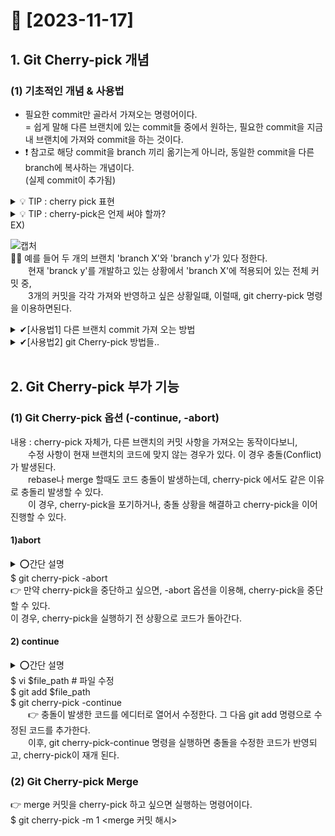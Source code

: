 # 💚 [2023-11-17]
## 1. Git Cherry-pick 개념
### (1) 기초적인 개념 & 사용법
- 필요한 commit만 골라서 가져오는 명령어이다.
<br> = 쉽게 말해 다른 브랜치에 있는 commit들 중에서 원하는, 필요한 commit을 지금 내 브랜치에 가져와 commit을 하는 것이다.
- ❗ 참고로 해당 commit을 branch 끼리 옮기는게 아니라, 동일한 commit을 다른 branch에 복사하는 개념이다. <br>(실제 commit이 추가됨)
  <br>
 <details>
  <summary> 💡 TIP : cherry pick 표현</summary>
  <div markdown="1">
  <pre>
  cherry pick이란, 
    체리 한 바구니에서제일 좋은 체리만 고르는 것에서 유래한 표현이라고 한다.
    일반적으로는 제일 좋은 걸 선별한다는 뜻으로 쓰인다.</pre>
  </div>
  </details>
 <details>
  <summary> 💡 TIP :  cherry-pick은 언제 써야 할까?</summary>
  <div markdown="1">
  <pre>
유용하긴 하지만 cherry-pick이 항상 권장되는 것은 아니라고 한다.
같은 commit이 여러 번 쌓이는 일도 발생할 수 있기 때문에 cherry-picking이 가능한 상황에서 보통은 일반적인 merge를 사용하는 걸 선호한다고 한다.
그렇다면 cherry-pick은 어떤 상황에서 유용할까? <br>
  
  <b>✅[팀으로 협업할 때]</b>
       만일 팀이랑 사이드 프로젝트를 진행하고 있다고 하자. 
       본인은 백엔드다. 
       현재 내가 맡은 기능이 프론트까지 더해졌을 때 어떻게 돌아가는지 확인하고 싶은데 프론트엔드를 맡은 동료가 지금 한창 작업 중이라고 한다. 
       근데 아까 CSS 파일을 완성해서 commit해 뒀다고 한다. 
       그럼 cherry-pick을 통해 그 commit 하나만 찾아서 내 branch에 가져오면 된다. CSS만 입혀볼 수 있게 되는 것이다.

  <b>✅[버그 수정]</b>
       본인은 며칠 전 A 기능을 완성한 개발자다. 
       A가 끝나고 B 기능을 개발하는 중이었는데, 알고 보니 A 기능에 버그가 있다고 한다. 
       더 많은 유저들이 이 버그로 인한 현상을 겪기 전에 빠르게 버그 패치를 해서 내 branch에 commit한다. 
       방금 commit한 이 패치는 git cherry-pick을 통해 main branch에 바로 반영되었다.

  <b>✅[반영되지 않은 pr]</b>
       실수로 pull request를 merge하기 전에 닫아버렸다. 
       당황하지 않고 git cherry-pick을 통해 해당 commit을 가져옴으로써 살릴 수 있게 됐다.</pre>
  </div>
  </details> 
EX)

![캡처](https://github.com/FeedTypeSNS/noldaga/assets/110371892/de980bec-8d7d-4a41-9ed9-1e9e7e1a4c6c)
<br>👩‍💻 예를 들어 두 개의 브랜치 'branch X'와 'branch y'가 있다 정한다. 
<br>  현재 'branck y'를 개발하고 있는 상황에서 'branch X'에 적용되어 있는 전체 커밋 중, 
<br>  3개의 커밋을 각각 가져와 반영하고 싶은 상황일떄, 이럴때, git cherry-pick 명령을 이용하면된다.
<br>

<details>
    <summary>✔[사용법1] 다른 브랜치 commit 가져 오는 방법</summary>
    <div markdown="1">
    <pre>git을 사용해 코드를 관리하다 보면, 각 개발 기법에 따라 여러 bracnch를 통해 코드를 관리할 떄가 많다. 
  이때 다른 branch에 적용된 commit을 가져와 내 브렌트에 적용하고 싶은 경우가 있다.
  
    - 브랜치 전체 commit 가져오기
    👉그떄 주로 commit을 가져가고 싶은 branck에 checkout해 이동 후
    👉모든 원격 브랜치를 업데이트하여 최신 상태로 갱신한 다음 (git 사이트에 올라간 상태와 동일해짐)
    👉commit을 가져가고 싶은 branck를 pull 받는 방법을 사용한다. 
      (해당 명령어)
        $ git chekout 'commit을 받을 브랜치 명'
        $ git remote update 
        $ git pull origin '브랜치 명'</pre>
    </div>
</details>

<details>
  <summary>✔[사용법2]  git Cherry-pick 방법들.. </summary>
  <div markdown="1">
  <pre>
  1. cherry-pick 명령 뒤에 커밋 해시 값을 명시해주면 기본적으로 실행된다.
      $ git cherry-pick [commit hash]

  2. cherry-pick으로 한번에 여러개의 커밋을 반영하고 싶은 경우
    👉(이렇게 여러개를 뒤쪽에 입력해도 되고)
      $ git cherry-pick 555f8b4 8f618a0 480b6bb<br>
    👉(가져오고 싶은 커밋 범위의 첫번째와, 마지막 커밋 해시 값을 ..문자로 이어주면 
      둘 사이의 있는 모든 커밋들을 가져와 현재 브랜치에 반영하게 된다.
     -> 첫 번째 입력한 커밋은 반영 안되고, 그 다음부터 마지막 커밋까지 범위가 반영됨)
      $ git cherry-pick 555f8b4..480b6bb <br>
  ![캡처2](https://github.com/FeedTypeSNS/noldaga/assets/110371892/d6dd9f9c-c74a-4446-a53f-0d596b5751c4)
  이런 식으로, 다른 브랜치에 적용된 커밋 사항을 현재 브랜치로 가져올 수 있다.
  이때 코드에 대한 수정사항은 물론이고, 커밋 로그와 작성자 역시 그대로 가져와진다.</pre>
  </div>
</details> 
<br>

## 2. Git Cherry-pick 부가 기능
### (1) Git Cherry-pick 옵션 (-continue, -abort)
내용 : cherry-pick 자체가, 다른 브랜치의 커밋 사항을 가져오는 동작이다보니, <br>
  수정 사항이 현재 브랜치의 코드에 맞지 않는 경우가 있다. 이 경우 충돌(Conflict)가 발생된다. <br>
  rebase나 merge 할때도 코드 충돌이 발생하는데, cherry-pick 에서도 같은 이유로 충돌리 발생할 수 있다.<br>
  이 경우, cherry-pick을 포기하거나, 충돌 상황을 해결하고 cherry-pick을 이어 진행할 수 있다.
<br>
#### 1)<b>abort</b>
  <details>
  <summary>⭕간단 설명</summary>
  <div markdown="1">
  <pre>⭕ Conflict를 해결하고 cherry-pick을 진행시킨다.
    (1) Conflict을 해결하기 위해 코드를 수정한다.
    (2) git add <path> 명령어로 수정된 코드를 올린다. (커밋은 다시 할 필요 없다.)
    (3) git cherry-pick –continue 명령어를 사용하면 다시 진행이 시작 된다.
  </pre>
  </div>
  </details> 
$ git cherry-pick -abort <br>
  👉 만약 cherry-pick을 중단하고 싶으면, -abort 옵션을 이용해, cherry-pick을 중단할 수 있다.<br>
이 경우, cherry-pick을 실행하기 전 상황으로 코드가 돌아간다.
      
#### 2) <b>continue</b> 
  <details>
  <summary>⭕간단 설명</summary>
  <div markdown="1">
  <pre>⭕ cherry-pick을 중단한다.
  git cherry-pick –abort 명령어를 사용해 cherry-pick을 중단하면, cherry-pick을 하기 전 상태로 돌아 갈 수 있다.
  </pre>
  </div>
  </details>
$ vi $file_path # 파일 수정
<br> $ git add $file_path
<br> $ git cherry-pick -continue
  <br>  👉 충돌이 발생한 코드를 에디터로 열어서 수정한다. 그 다음 git add <file path> 명령으로 수정된 코드를 추가한다. <br>
  이후, git cherry-pick-continue 명령을 실행하면 충돌을 수정한 코드가 반영되고, cherry-pick이 재개 된다.

### (2) Git Cherry-pick Merge
👉 merge 커밋을 cherry-pick 하고 싶으면 실행하는 명령어이다.
<br> $ git cherry-pick -m 1 <merge 커밋 해시>


